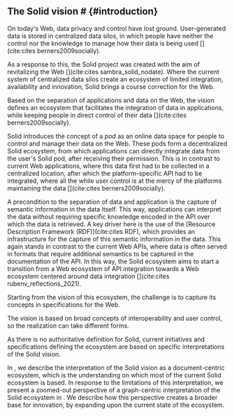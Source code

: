 ## The Solid vision # {#introduction}
<!-- problem: your data being everywhere, no control very limited interoperability -->
On today's Web,
data privacy and control have lost ground.
User-generated data is stored in centralized data silos,
in which people have neither the control nor the knowledge to manage how their data is being used [](cite:cites berners2009socially).
<!-- Solid: a vision for a better Web -->
As a response to this, the Solid project was created with the aim of revitalizing the Web [](cite:cites sambra_solid_nodate).
Where the current system of centralized data silos create an ecosystem of limited integration, availability and innovation,
Solid brings a course correction for the Web.
<!-- ecosystem goal: control over data, interoperability over applications and data -->
Based on the separation of applications and data on the Web,
the vision defines an ecosystem that facilitates the integration of data in applications, while keeping people in direct control of their data [](cite:cites berners2009socially).

<!-- the Solid pod -->
Solid introduces the concept of a _pod_
as an online data space for people to control and manage their data on the Web.
These pods form a decentralized Solid ecosystem,
from which applications can directly integrate data from the user's Solid pod,
after receiving their permission.
This is in contrast to current Web applications, where
this data first had to be collected in a centralized location,
after which the platform-specific API had to be integrated,
where all the while user control is at the mercy of the platforms maintaining the data [](cite:cites berners2009socially). 

<!-- key for achieving requirement: capture semantics in the data -->
A precondition to the separation of data and application
is the capture of semantic information in the data itself.
This way, applications can interpret the data without 
requiring specific knowledge encoded in the API over which the data is retrieved. A key driver here is the use of the [Resource Description Framework (RDF)](cite:cites RDF), which provides an infrastructure for the capture of this semantic information in the data.
This again stands in contrast to the current Web APIs,
where data is often served in formats that require additional semantics to be captured in the documentation of the API.
In this way, the Solid ecosystem aims to start a transition
from a Web ecosystem of API integration towards
a Web ecosystem centered around data integration [](cite:cites rubenv_reflections_2021).

<!-- Now this vision has to be made a reality -->
Starting from the vision of this ecosystem,
the challenge is to capture its concepts
in specifications for the Web.
<!-- The vision is room for many interpretations -->
The vision is based on broad concepts of interoperability
and user control,
so the realization can take different forms.
<!-- there is no authoritative definition -->
As there is no authoritative definition for Solid,
current initiatives and specifications defining the ecosystem are based on specific interpretations of the Solid vision.

In [](#document-centric), we describe the interpretation of the Solid vision as a document-centric ecosystem, which is the understanding on which most of the current Solid ecosystem is based.
In response to the limitations of this interpretation, 
we present a zoomed-out perspective of a graph-centric interpretation of the Solid ecosystem in [](#graph-centric).
We describe how this perspective creates a broader base for innovation,
by expanding upon the current state of the ecosystem.
